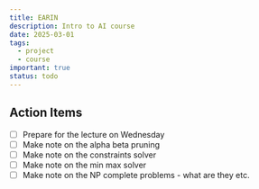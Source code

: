 ```yaml
---
title: EARIN
description: Intro to AI course
date: 2025-03-01
tags:
  - project
  - course
important: true
status: todo
---
```


## Action Items

- [ ] Prepare for the lecture on Wednesday
- [ ] Make note on the alpha beta pruning
- [ ] Make note on the constraints solver
- [ ] Make note on the min max solver
- [ ] Make note on the NP complete problems - what are they etc.
